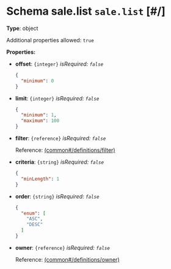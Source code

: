 # Schema sale.list `sale.list`  [#/]


**Type**: object





Additional properties allowed: `true`


**Properties:**


 - **offset**: `{integer}` *isRequired: `false`* 
    ```json
    {
      "minimum": 0
    }
    ```
    
 - **limit**: `{integer}` *isRequired: `false`* 
    ```json
    {
      "minimum": 1,
      "maximum": 100
    }
    ```
    
 - **filter**: `{reference}` *isRequired: `false`* 
    
    Reference: <a href="common.md#/definitions/filter">  (common#/definitions/filter)</a>
    
 - **criteria**: `{string}` *isRequired: `false`* 
    ```json
    {
      "minLength": 1
    }
    ```
    
 - **order**: `{string}` *isRequired: `false`* 
    ```json
    {
      "enum": [
        "ASC",
        "DESC"
      ]
    }
    ```
    
 - **owner**: `{reference}` *isRequired: `false`* 
    
    Reference: <a href="common.md#/definitions/owner">  (common#/definitions/owner)</a>
    

